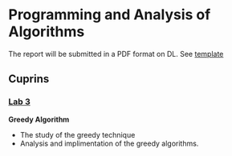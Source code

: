 # Programming and Analysis of Algorithms

 The report will be submitted in a PDF format on DL. See [template](https://github.com/BestMujik/BDC_labs/tree/master/TEX%20template)

## Cuprins

### [Lab 3](https://github.com/BestMujik/BDC_labs/blob/master/BDC_LAB%233.md)
**Greedy Algorithm**
  - The study of the greedy technique 
  - Analysis and implimentation of the greedy algorithms.
  

